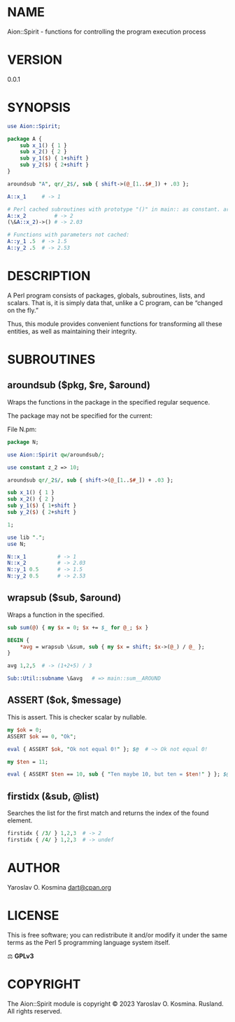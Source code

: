 # NAME

Aion::Spirit - functions for controlling the program execution process

# VERSION

0.0.1

# SYNOPSIS

```perl
use Aion::Spirit;

package A {
    sub x_1() { 1 }
    sub x_2() { 2 }
    sub y_1($) { 1+shift }
    sub y_2($) { 2+shift }
}

aroundsub "A", qr/_2$/, sub { shift->(@_[1..$#_]) + .03 };

A::x_1     # -> 1

# Perl cached subroutines with prototype "()" in main:: as constant. aroundsub should be applied in a BEGIN block to avoid this:
A::x_2         # -> 2
(\&A::x_2)->() # -> 2.03

# Functions with parameters not cached:
A::y_1 .5  # -> 1.5
A::y_2 .5  # -> 2.53
```

# DESCRIPTION

A Perl program consists of packages, globals, subroutines, lists, and scalars. That is, it is simply data that, unlike a C program, can be “changed on the fly.”

Thus, this module provides convenient functions for transforming all these entities, as well as maintaining their integrity.

# SUBROUTINES

## aroundsub ($pkg, $re, $around)

Wraps the functions in the package in the specified regular sequence.

The package may not be specified for the current:

File N.pm:
```perl
package N;

use Aion::Spirit qw/aroundsub/;

use constant z_2 => 10;

aroundsub qr/_2$/, sub { shift->(@_[1..$#_]) + .03 };

sub x_1() { 1 }
sub x_2() { 2 }
sub y_1($) { 1+shift }
sub y_2($) { 2+shift }

1;
```

```perl
use lib ".";
use N;

N::x_1          # -> 1
N::x_2          # -> 2.03
N::y_1 0.5      # -> 1.5
N::y_2 0.5      # -> 2.53
```

## wrapsub ($sub, $around)

Wraps a function in the specified.

```perl
sub sum(@) { my $x = 0; $x += $_ for @_; $x }

BEGIN {
    *avg = wrapsub \&sum, sub { my $x = shift; $x->(@_) / @_ };
}

avg 1,2,5  # -> (1+2+5) / 3

Sub::Util::subname \&avg   # => main::sum__AROUND
```

## ASSERT ($ok, $message)

This is assert. This is checker scalar by nullable.

```perl
my $ok = 0;
ASSERT $ok == 0, "Ok";

eval { ASSERT $ok, "Ok not equal 0!" }; $@  # ~> Ok not equal 0!

my $ten = 11;

eval { ASSERT $ten == 10, sub { "Ten maybe 10, but ten = $ten!" } }; $@  # ~> Ten maybe 10, but ten = 11!
```

## firstidx (&sub, @list)

Searches the list for the first match and returns the index of the found element.

```perl
firstidx { /3/ } 1,2,3  # -> 2
firstidx { /4/ } 1,2,3  # -> undef
```

# AUTHOR

Yaroslav O. Kosmina [dart@cpan.org](mailto:dart@cpan.org)

# LICENSE

This is free software; you can redistribute it and/or modify it under the same terms as the Perl 5 programming language system itself.

⚖ **GPLv3**

# COPYRIGHT

The Aion::Spirit module is copyright © 2023 Yaroslav O. Kosmina. Rusland. All rights reserved.
